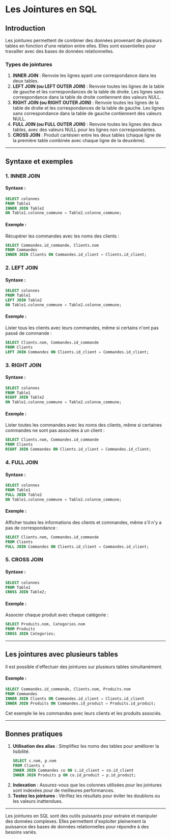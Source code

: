 # Les Jointures en SQL

## Introduction
Les jointures permettent de combiner des données provenant de plusieurs tables en fonction d'une relation entre elles. Elles sont essentielles pour travailler avec des bases de données relationnelles.

### Types de jointures
1. **INNER JOIN** : Renvoie les lignes ayant une correspondance dans les deux tables.
2. **LEFT JOIN (ou LEFT OUTER JOIN)** : Renvoie toutes les lignes de la table de gauche et les correspondances de la table de droite. Les lignes sans correspondance dans la table de droite contiennent des valeurs NULL.
3. **RIGHT JOIN (ou RIGHT OUTER JOIN)** : Renvoie toutes les lignes de la table de droite et les correspondances de la table de gauche. Les lignes sans correspondance dans la table de gauche contiennent des valeurs NULL.
4. **FULL JOIN (ou FULL OUTER JOIN)** : Renvoie toutes les lignes des deux tables, avec des valeurs NULL pour les lignes non correspondantes.
5. **CROSS JOIN** : Produit cartésien entre les deux tables (chaque ligne de la première table combinée avec chaque ligne de la deuxième).

---

## Syntaxe et exemples

### 1. INNER JOIN

#### Syntaxe :
```sql
SELECT colonnes
FROM Table1
INNER JOIN Table2
ON Table1.colonne_commune = Table2.colonne_commune;
```

#### Exemple :
Récupérer les commandes avec les noms des clients :
```sql
SELECT Commandes.id_commande, Clients.nom
FROM Commandes
INNER JOIN Clients ON Commandes.id_client = Clients.id_client;
```

### 2. LEFT JOIN

#### Syntaxe :
```sql
SELECT colonnes
FROM Table1
LEFT JOIN Table2
ON Table1.colonne_commune = Table2.colonne_commune;
```

#### Exemple :
Lister tous les clients avec leurs commandes, même si certains n'ont pas passé de commande :
```sql
SELECT Clients.nom, Commandes.id_commande
FROM Clients
LEFT JOIN Commandes ON Clients.id_client = Commandes.id_client;
```

### 3. RIGHT JOIN

#### Syntaxe :
```sql
SELECT colonnes
FROM Table1
RIGHT JOIN Table2
ON Table1.colonne_commune = Table2.colonne_commune;
```

#### Exemple :
Lister toutes les commandes avec les noms des clients, même si certaines commandes ne sont pas associées à un client :
```sql
SELECT Clients.nom, Commandes.id_commande
FROM Clients
RIGHT JOIN Commandes ON Clients.id_client = Commandes.id_client;
```

### 4. FULL JOIN

#### Syntaxe :
```sql
SELECT colonnes
FROM Table1
FULL JOIN Table2
ON Table1.colonne_commune = Table2.colonne_commune;
```

#### Exemple :
Afficher toutes les informations des clients et commandes, même s'il n'y a pas de correspondance :
```sql
SELECT Clients.nom, Commandes.id_commande
FROM Clients
FULL JOIN Commandes ON Clients.id_client = Commandes.id_client;
```

### 5. CROSS JOIN

#### Syntaxe :
```sql
SELECT colonnes
FROM Table1
CROSS JOIN Table2;
```

#### Exemple :
Associer chaque produit avec chaque catégorie :
```sql
SELECT Produits.nom, Categories.nom
FROM Produits
CROSS JOIN Categories;
```

---

## Les jointures avec plusieurs tables
Il est possible d'effectuer des jointures sur plusieurs tables simultanément.

#### Exemple :
```sql
SELECT Commandes.id_commande, Clients.nom, Produits.nom
FROM Commandes
INNER JOIN Clients ON Commandes.id_client = Clients.id_client
INNER JOIN Produits ON Commandes.id_produit = Produits.id_produit;
```
Cet exemple lie les commandes avec leurs clients et les produits associés.

---

## Bonnes pratiques
1. **Utilisation des alias** : Simplifiez les noms des tables pour améliorer la lisibilité.
   ```sql
   SELECT c.nom, p.nom
   FROM Clients c
   INNER JOIN Commandes co ON c.id_client = co.id_client
   INNER JOIN Produits p ON co.id_produit = p.id_produit;
   ```
2. **Indexation** : Assurez-vous que les colonnes utilisées pour les jointures sont indexées pour de meilleures performances.
3. **Testez les jointures** : Vérifiez les résultats pour éviter les doublons ou les valeurs inattendues.

---

Les jointures en SQL sont des outils puissants pour extraire et manipuler des données complexes. Elles permettent d'exploiter pleinement la puissance des bases de données relationnelles pour répondre à des besoins variés.

